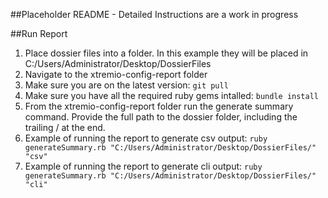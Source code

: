 ##Placeholder README - Detailed Instructions are a work in progress

##Run Report
1. Place dossier files into a folder. In this example they will be placed in C:/Users/Administrator/Desktop/DossierFiles
2. Navigate to the xtremio-config-report folder
3. Make sure you are on the latest version: ```git pull```
4. Make sure you have all the required ruby gems intalled: ```bundle install```
5. From the xtremio-config-report folder run the generate summary command. Provide the full path to the dossier folder, including the trailing / at the end.
6. Example of running the report to generate csv output: ```ruby generateSummary.rb "C:/Users/Administrator/Desktop/DossierFiles/" "csv"```
7. Example of running the report to generate cli output: ```ruby generateSummary.rb "C:/Users/Administrator/Desktop/DossierFiles/" "cli"```
